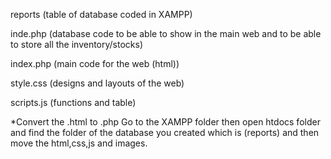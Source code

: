 reports (table of database coded in XAMPP)

inde.php (database code to be able to show in the main web and to be able to store all the inventory/stocks)

index.php (main code for the web (html))

style.css (designs and layouts of the web)

scripts.js (functions and table)


*Convert the .html to .php
Go to the XAMPP folder then open htdocs folder and find the folder of the database you created which is (reports) and then move the html,css,js and images.
